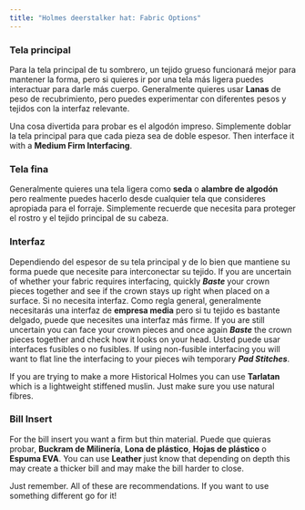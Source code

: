 ```yaml
---
title: "Holmes deerstalker hat: Fabric Options"
---
```


### Tela principal

Para la tela principal de tu sombrero, un tejido grueso funcionará mejor para mantener la forma, pero si quieres ir por una tela más ligera puedes interactuar para darle más cuerpo. Generalmente quieres usar **Lanas** de peso de recubrimiento, pero puedes experimentar con diferentes pesos y tejidos con la interfaz relevante. 

<Note> 

Una cosa divertida para probar es el algodón impreso. Simplemente doblar la tela principal para que cada pieza sea de doble espesor. Then interface it with a **Medium Firm Interfacing**. 

</Note>

### Tela fina

Generalmente quieres una tela ligera como **seda** o **alambre de algodón** pero realmente puedes hacerlo desde cualquier tela que consideres apropiada para el forraje. Simplemente recuerde que necesita para proteger el rostro y el tejido principal de su cabeza.

### Interfaz

Dependiendo del espesor de su tela principal y de lo bien que mantiene su forma puede que necesite para interconectar su tejido. If you are uncertain of whether your fabric requires interfacing, quickly _**Baste**_ your crown pieces together and see if the crown stays up right when placed on a surface. Si no necesita interfaz. Como regla general, generalmente necesitarás una interfaz de **empresa media** pero si tu tejido es bastante delgado, puede que necesites una interfaz más firme. If you are still uncertain you can face your crown pieces and once again _**Baste**_ the crown pieces together and check how it looks on your head. Usted puede usar interfaces fusibles o no fusibles. If using non-fusible interfacing you will want to flat line the interfacing to your pieces wih temporary _**Pad Stitches**_.

<Note>

If you are trying to make a more Historical Holmes you can use **Tarlatan** which is a lightweight stiffened muslin. Just make sure you use natural fibres.

</Note>

### Bill Insert

For the bill insert you want a firm but thin material. Puede que quieras probar, **Buckram de Milinería**, **Lona de plástico**, **Hojas de plástico** o **Espuma EVA**. You can use **Leather** just know that depending on depth this may create a thicker bill and may make the bill harder to close.

<Note>

Just remember. All of these are recommendations. If you want to use something different go for it!

</Note>
